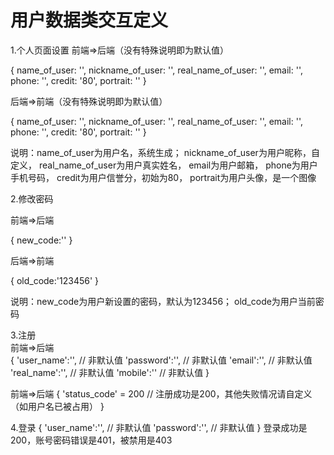 # 用户数据类交互定义

1.个人页面设置
前端=>后端（没有特殊说明即为默认值）

{
    name_of_user: '',
    nickname_of_user: '',
    real_name_of_user: '',
    email: '',
    phone: '',
    credit: '80',
    portrait: ''
}

后端=>前端（没有特殊说明即为默认值）

{
    name_of_user: '',
    nickname_of_user: '',
    real_name_of_user: '',
    email: '',
    phone: '',
    credit: '80',
    portrait: ''
}


说明：name_of_user为用户名，系统生成；
    nickname_of_user为用户昵称，自定义，
    real_name_of_user为用户真实姓名，
    email为用户邮箱，
    phone为用户手机号码，
    credit为用户信誉分，初始为80，
    portrait为用户头像，是一个图像


2.修改密码

前端=>后端

{
    new_code:''
}


后端=>前端

{
    old_code:'123456'
}

说明：new_code为用户新设置的密码，默认为123456；
      old_code为用户当前密码

3.注册  
前端=>后端  
{
    'user_name':'', // 非默认值
    'password':'', // 非默认值
    'email':'', // 非默认值
    'real_name':'', // 非默认值
    'mobile':'' // 非默认值
}

前端=>后端
{
    'status_code' = 200 // 注册成功是200，其他失败情况请自定义（如用户名已被占用）
}

4.登录
{
    'user_name':'', // 非默认值
    'password':'', // 非默认值
}
登录成功是200，账号密码错误是401，被禁用是403


